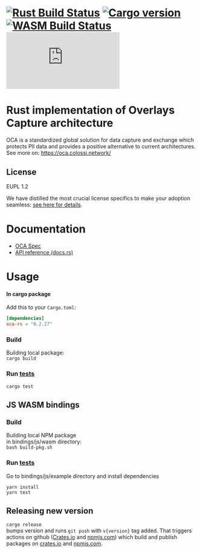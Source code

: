 # [![Rust Build Status]][Rust actions] [![Cargo version]][crates.io] [![WASM Build Status]][WASM actions] [![NPM version]][npmjs.com]

[Rust Build Status]: https://github.com/THCLab/oca-rs/actions/workflows/rust.yml/badge.svg?branch=main
[Rust actions]: https://github.com/THCLab/oca-rs/actions/workflows/rust.yml
[Cargo version]: https://img.shields.io/crates/v/oca-rs
[crates.io]: https://crates.io/crates/oca-rs
[WASM Build Status]: https://github.com/THCLab/oca-rs/actions/workflows/wasm.yml/badge.svg?branch=main
[WASM actions]: https://github.com/THCLab/oca-rs/actions/workflows/wasm.yml
[NPM version]: https://img.shields.io/npm/v/oca.js
[npmjs.com]: https://www.npmjs.com/package/oca.js
[Crates.io actions]: https://github.com/THCLab/oca-rs/actions/workflows/create.yml
[npmjs.com actions]: https://github.com/THCLab/oca-rs/actions/workflows/npm-publish.yml

# Rust implementation of Overlays Capture architecture

OCA is a standardized global solution for data capture and exchange which
protects PII data and provides a positive alternative to current architectures.
See more on: <https://oca.colossi.network/>

## License

EUPL 1.2 

We have distilled the most crucial license specifics to make your adoption seamless: [see here for details](https://github.com/THCLab/licensing).

# Documentation

- [OCA Spec](https://oca.colossi.network/)
- [API reference (docs.rs)](https://docs.rs/oca-rs)


# Usage

#### In cargo package

Add this to your `Cargo.toml`:

```toml
[dependencies]
oca-rs = "0.2.27"
```

### Build

Building local package:  
`cargo build `

### Run [tests](tests)

`cargo test`

## JS WASM bindings

### Build

Building local NPM package  
in bindings/js/wasm directory:  
`bash build-pkg.sh`  

### Run [tests](bindings/js/example/test)

Go to bindings/js/example directory and install dependencies  

```
yarn install
yarn test
```

## Releasing new version

`cargo release`  
bumps version and runs `git push` with `v{version}` tag added.
That triggers actions on github
([Crates.io][Crates.io actions] and [npmjs.com][npmjs.com actions])
which build and publish packages on [crates.io][crates.io] and [npmjs.com][npmjs.com].
